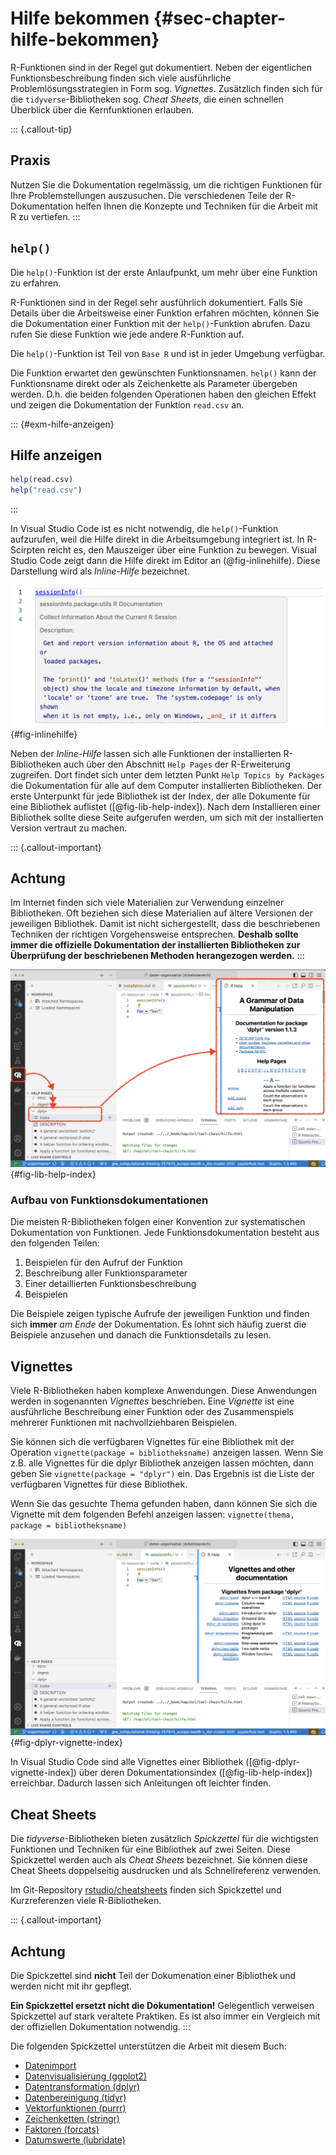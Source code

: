 # Hilfe bekommen {#sec-chapter-hilfe-bekommen}

R-Funktionen sind in der Regel gut dokumentiert. Neben der eigentlichen Funktionsbeschreibung finden sich viele ausführliche Problemlösungsstrategien in Form sog. *Vignettes*. Zusätzlich finden sich für die `tidyverse`-Bibliotheken sog. *Cheat Sheets*, die einen schnellen Überblick über die Kernfunktionen erlauben. 

::: {.callout-tip}
## Praxis
Nutzen Sie die Dokumentation regelmässig, um die richtigen Funktionen für Ihre Problemstellungen auszusuchen. Die verschiedenen Teile der R-Dokumentation helfen Ihnen die Konzepte und Techniken für die Arbeit mit R zu vertiefen.
:::

## `help()`

Die `help()`-Funktion ist der erste Anlaufpunkt, um mehr über eine Funktion zu erfahren. 

R-Funktionen sind in der Regel sehr ausführlich dokumentiert. Falls Sie Details über die Arbeitsweise einer Funktion erfahren möchten, können Sie die Dokumentation einer Funktion mit der `help()`-Funktion abrufen. Dazu rufen Sie diese Funktion wie jede andere R-Funktion auf. 

Die `help()`-Funktion ist Teil von `Base R` und ist in jeder Umgebung verfügbar. 

Die Funktion erwartet den gewünschten Funktionsnamen. `help()` kann der Funktionsname direkt oder als Zeichenkette als Parameter übergeben werden. D.h. die beiden folgenden Operationen haben den gleichen Effekt und zeigen die Dokumentation der Funktion `read.csv` an.

::: {#exm-hilfe-anzeigen}
## Hilfe anzeigen
```r
help(read.csv)
help("read.csv")
```
:::

In Visual Studio Code ist es nicht notwendig, die `help()`-Funktion aufzurufen, weil die Hilfe direkt in die Arbeitsumgebung integriert ist. In R-Scirpten reicht es, den Mauszeiger über eine Funktion zu bewegen. Visual Studio Code zeigt dann die Hilfe direkt im Editor an (@fig-inlinehilfe). Diese Darstellung wird als *Inline-Hilfe* bezeichnet.

![Inline Anzeige einer R-Funktionsdokumentation in Visual Studio Code](figures/inlinehilfe-vsc.png){#fig-inlinehilfe}

Neben der *Inline-Hilfe* lassen sich alle Funktionen der installierten R-Bibliotheken auch über den Abschnitt `Help Pages` der R-Erweiterung zugreifen. Dort findet sich unter dem letzten Punkt `Help Topics by Packages` die Dokumentation für alle auf dem Computer installierten Bibliotheken. Der erste Unterpunkt für jede Bibliothek ist der Index, der alle Dokumente für eine Bibliothek auflistet ([@fig-lib-help-index]). Nach dem Installieren einer Bibliothek sollte diese Seite aufgerufen werden, um sich mit der installierten Version vertraut zu machen.

::: {.callout-important}
## Achtung
Im Internet finden sich viele Materialien zur Verwendung einzelner Bibliotheken. Oft beziehen sich diese Materialien auf ältere Versionen der jeweiligen Bibliothek. Damit ist nicht sichergestellt, dass die beschriebenen Techniken der richtigen Vorgehensweise entsprechen. **Deshalb sollte immer die offizielle Dokumentation der installierten Bibliotheken zur Überprüfung der beschriebenen Methoden herangezogen werden.**
:::

![Index der Dokumentation für die Bibliothek `dplyr`](figures/lib-help-index.png){#fig-lib-help-index}

### Aufbau von Funktionsdokumentationen 

Die meisten R-Bibliotheken folgen einer Konvention zur systematischen Dokumentation von Funktionen. Jede Funktionsdokumentation besteht aus den folgenden Teilen:

1. Beispielen für den Aufruf der Funktion
2. Beschreibung aller Funktionsparameter
3. Einer detaillierten Funktionsbeschreibung
4. Beispielen

Die Beispiele zeigen typische Aufrufe der jeweiligen Funktion und finden sich **immer** *am Ende* der Dokumentation. Es lohnt sich häufig zuerst die Beispiele anzusehen und danach die Funktionsdetails zu lesen. 

## Vignettes

Viele R-Bibliotheken haben komplexe Anwendungen. Diese Anwendungen werden in sogenannten *Vignettes* beschrieben. Eine *Vignette* ist eine ausführliche Beschreibung einer Funktion oder des Zusammenspiels mehrerer Funktionen mit nachvollziehbaren Beispielen.

Sie können sich die verfügbaren Vignettes für eine Bibliothek mit der Operation `vignette(package = bibliotheksname)` anzeigen lassen. Wenn Sie z.B. alle Vignettes für die dplyr Bibliothek anzeigen lassen möchten, dann geben Sie `vignette(package = "dplyr")` ein. Das Ergebnis ist die Liste der verfügbaren Vignettes für diese Bibliothek. 

Wenn Sie das gesuchte Thema gefunden haben, dann können Sie sich die Vignette mit dem folgenden Befehl anzeigen lassen: `vignette(thema, package = bibliotheksname)`

![Index der `dplyr` Anleitungen](figures/vignette-index-dplyr.png){#fig-dplyr-vignette-index}

In Visual Studio Code sind alle Vignettes einer Bibliothek ([@fig-dplyr-vignette-index]) über deren Dokumentationsindex ([@fig-lib-help-index]) erreichbar. Dadurch lassen sich Anleitungen oft leichter finden.

## Cheat Sheets

Die *tidyverse*-Bibliotheken bieten zusätzlich *Spickzettel* für die wichtigsten Funktionen und Techniken für eine Bibliothek auf zwei Seiten. Diese Spickzettel werden auch als *Cheat Sheets* bezeichnet. Sie können diese Cheat Sheets doppelseitig ausdrucken und als Schnellreferenz verwenden.

Im Git-Repository [rstudio/cheatsheets](https://github.com/rstudio/cheatsheets/) finden sich Spickzettel und Kurzreferenzen viele R-Bibliotheken. 

::: {.callout-important}
## Achtung
Die Spickzettel sind **nicht** Teil der Dokumenation einer Bibliothek und werden nicht mit ihr gepflegt. 

**Ein Spickzettel ersetzt nicht die Dokumentation!** Gelegentlich verweisen Spickzettel auf stark veraltete Praktiken. Es ist also immer ein Vergleich mit der offiziellen Dokumentation notwendig.
:::

Die folgenden Spickzettel unterstützen die Arbeit mit diesem Buch:

- [Datenimport](https://github.com/rstudio/cheatsheets/blob/main/data-import.pdf)
- [Datenvisualisierung (ggplot2)](https://github.com/rstudio/cheatsheets/blob/main/data-visualization.pdf)
- [Datentransformation (dplyr)](https://github.com/rstudio/cheatsheets/blob/main/data-transformation.pdf)
- [Datenbereinigung (tidyr)](https://github.com/rstudio/cheatsheets/blob/main/tidyr.pdf)
- [Vektorfunktionen (purrr)](https://github.com/rstudio/cheatsheets/blob/main/purrr.pdf)
- [Zeichenketten (stringr)](https://github.com/rstudio/cheatsheets/blob/main/strings.pdf)
- [Faktoren (forcats)](https://github.com/rstudio/cheatsheets/blob/main/factors.pdf)
- [Datumswerte (lubridate)](https://github.com/rstudio/cheatsheets/blob/main/lubridate.pdf)
